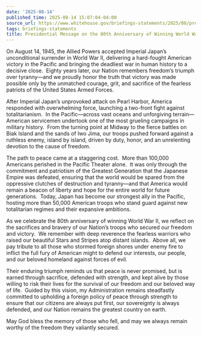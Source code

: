 ```yaml
---
date: '2025-08-14'
published_time: 2025-08-14 15:07:04-04:00
source_url: https://www.whitehouse.gov/briefings-statements/2025/08/presidential-message-on-the-80th-anniversary-of-winning-world-war-ii/
tags: briefings-statements
title: Presidential Message on the 80th Anniversary of Winning World War II
---
```

 
On August 14, 1945, the Allied Powers accepted Imperial Japan’s
unconditional surrender in World War II, delivering a hard-fought
American victory in the Pacific and bringing the deadliest war in human
history to a decisive close.  Eighty years later, our Nation remembers
freedom’s triumph over tyranny—and we proudly honor the truth that
victory was made possible only by the unmatched courage, grit, and
sacrifice of the fearless patriots of the United States Armed Forces.

After Imperial Japan’s unprovoked attack on Pearl Harbor, America
responded with overwhelming force, launching a two-front fight against
totalitarianism.  In the Pacific—across vast oceans and unforgiving
terrain—American servicemen undertook one of the most grueling campaigns
in military history.  From the turning point at Midway to the fierce
battles on Biak Island and the sands of Iwo Jima, our troops pushed
forward against a ruthless enemy, island by island, driven by duty,
honor, and an unrelenting devotion to the cause of freedom.

The path to peace came at a staggering cost.  More than 100,000
Americans perished in the Pacific Theater alone.  It was only through
the commitment and patriotism of the Greatest Generation that the
Japanese Empire was defeated, ensuring that the world would be spared
from the oppressive clutches of destruction and tyranny—and that America
would remain a beacon of liberty and hope for the entire world for
future generations.  Today, Japan has become our strongest ally in the
Pacific, hosting more than 50,000 American troops who stand guard
against new totalitarian regimes and their expansive ambitions.  

As we celebrate the 80th anniversary of winning World War II, we reflect
on the sacrifices and bravery of our Nation’s troops who secured our
freedom and victory.  We remember with deep reverence the fearless
warriors who raised our beautiful Stars and Stripes atop distant
islands.  Above all, we pay tribute to all those who stormed foreign
shores under enemy fire to inflict the full fury of American might to
defend our interests, our people, and our beloved homeland against
forces of evil.

Their enduring triumph reminds us that peace is never promised, but is
earned through sacrifice, defended with strength, and kept alive by
those willing to risk their lives for the survival of our freedom and
our beloved way of life.  Guided by this vision, my Administration
remains steadfastly committed to upholding a foreign policy of peace
through strength to ensure that our citizens are always put first, our
sovereignty is always defended, and our Nation remains the greatest
country on earth.

May God bless the memory of those who fell, and may we always remain
worthy of the freedom they valiantly secured.
